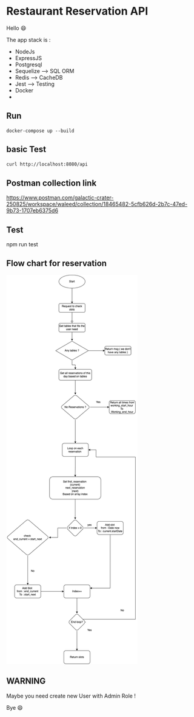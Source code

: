 # Restaurant Reservation API

Hello 😄

The app stack is : 
- NodeJs 
- ExpressJS
- Postgresql 
- Sequelize --> SQL ORM
- Redis --> CacheDB
- Jest --> Testing 
- Docker 
- 
## Run

    docker-compose up --build

## basic Test

```sh
curl http://localhost:8080/api
```

## Postman collection link

https://www.postman.com/galactic-crater-250825/workspace/waleed/collection/18465482-5cfb626d-2b7c-47ed-9b73-1707eb6375d6

## Test

npm run test

## Flow chart for reservation 

![This is an image](./reservation_Algo.drawio.png)



## WARNING

Maybe you need create new User with Admin Role !


Bye  😄
